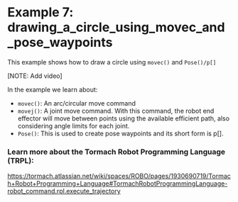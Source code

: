 # Example 7: drawing_a_circle_using_movec_and_pose_waypoints
This example shows how to draw a circle using `movec()` and `Pose()/p[]`

[NOTE: Add video]

In the example we learn about:
* `movec()`: An arc/circular move command
* `movej()`: A joint move command. With this command, the robot end effector will move between points using the available efficient path, also considering angle limits for each joint.
* `Pose()`: This is used to create pose waypoints and its short form is p[].

### Learn more about the Tormach Robot Programming Language (TRPL):
https://tormach.atlassian.net/wiki/spaces/ROBO/pages/1930690719/Tormach+Robot+Programming+Language#TormachRobotProgrammingLanguage-robot_command.rpl.execute_trajectory
